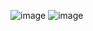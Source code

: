 ![image](https://github.com/DonghaeSuh/NLP_Pytorch/assets/82081872/cbcd9130-5856-41d0-89cc-283de7efe16a)
![image](https://github.com/DonghaeSuh/NLP_Pytorch/assets/82081872/49fbbbb3-87c8-4dbf-815e-976dc07f2366)
